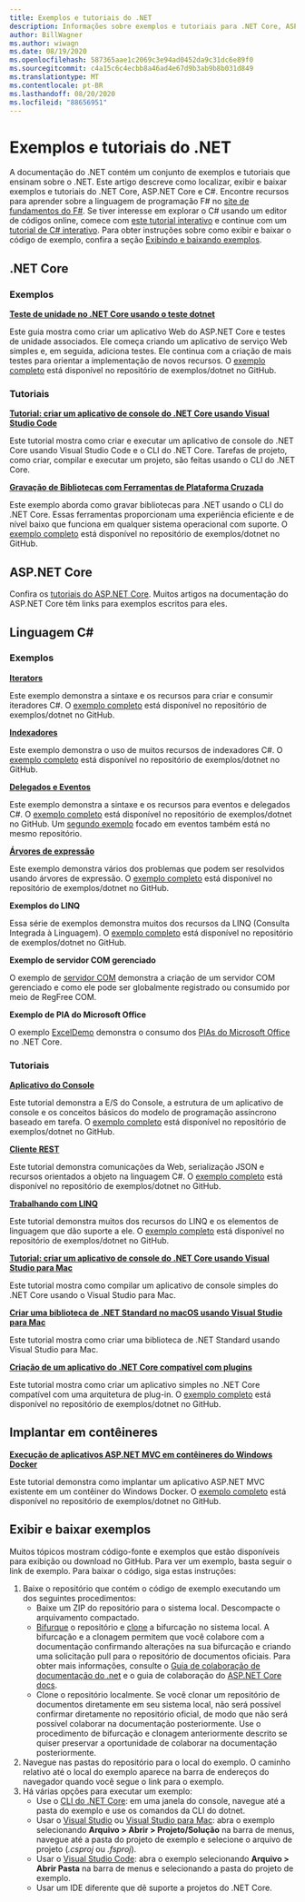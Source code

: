 ```yaml
---
title: Exemplos e tutoriais do .NET
description: Informações sobre exemplos e tutoriais para .NET Core, ASP.NET Core e a linguagem C# que ajudam você a saber mais sobre .NET.
author: BillWagner
ms.author: wiwagn
ms.date: 08/19/2020
ms.openlocfilehash: 587365aae1c2069c3e94ad0452da9c31dc6e89f0
ms.sourcegitcommit: c4a15c6c4ecbb8a46ad4e67d9b3ab9b8b031d849
ms.translationtype: MT
ms.contentlocale: pt-BR
ms.lasthandoff: 08/20/2020
ms.locfileid: "88656951"
---
```

# <a name="net-samples-and-tutorials"></a>Exemplos e tutoriais do .NET

A documentação do .NET contém um conjunto de exemplos e tutoriais que ensinam sobre o .NET. Este artigo descreve como localizar, exibir e baixar exemplos e tutoriais do .NET Core, ASP.NET Core e C#. Encontre recursos para aprender sobre a linguagem de programação F# no [site de fundamentos do F#](https://fsharp.org/learn/). Se tiver interesse em explorar o C# usando um editor de códigos online, comece com [este tutorial interativo](https://dotnet.microsoft.com/learn/dotnet/in-browser-tutorial/1) e continue com um [tutorial de C# interativo](../csharp/tutorials/intro-to-csharp/index.md). Para obter instruções sobre como exibir e baixar o código de exemplo, confira a seção [Exibindo e baixando exemplos](#view-and-download-samples).

## <a name="net-core"></a>.NET Core

### <a name="samples"></a>Exemplos

**[Teste de unidade no .NET Core usando o teste dotnet](../core/testing/unit-testing-with-dotnet-test.md)**

Este guia mostra como criar um aplicativo Web do ASP.NET Core e testes de unidade associados. Ele começa criando um aplicativo de serviço Web simples e, em seguida, adiciona testes. Ele continua com a criação de mais testes para orientar a implementação de novos recursos. O [exemplo completo](https://github.com/dotnet/samples/tree/master/core/getting-started/unit-testing-using-dotnet-test) está disponível no repositório de exemplos/dotnet no GitHub.

### <a name="tutorials"></a>Tutoriais

**[Tutorial: criar um aplicativo de console do .NET Core usando Visual Studio Code](../core/tutorials/with-visual-studio-code.md)**

Este tutorial mostra como criar e executar um aplicativo de console do .NET Core usando Visual Studio Code e o CLI do .NET Core. Tarefas de projeto, como criar, compilar e executar um projeto, são feitas usando o CLI do .NET Core.

**[Gravação de Bibliotecas com Ferramentas de Plataforma Cruzada](../core/tutorials/libraries.md)**

Este exemplo aborda como gravar bibliotecas para .NET usando o CLI do .NET Core. Essas ferramentas proporcionam uma experiência eficiente e de nível baixo que funciona em qualquer sistema operacional com suporte. O [exemplo completo](https://github.com/dotnet/samples/tree/master/framework/libraries/frameworks-library) está disponível no repositório de exemplos/dotnet no GitHub.

## <a name="aspnet-core"></a>ASP.NET Core

Confira os [tutoriais do ASP.NET Core](/aspnet/core/tutorials/). Muitos artigos na documentação do ASP.NET Core têm links para exemplos escritos para eles.

## <a name="c-language"></a>Linguagem C#

### <a name="samples"></a>Exemplos

**[Iterators](../csharp/iterators.md)**

Este exemplo demonstra a sintaxe e os recursos para criar e consumir iteradores C#. O [exemplo completo](https://github.com/dotnet/samples/tree/master/csharp/iterators) está disponível no repositório de exemplos/dotnet no GitHub.

**[Indexadores](../csharp/indexers.md)**

Este exemplo demonstra o uso de muitos recursos de indexadores C#. O [exemplo completo](https://github.com/dotnet/samples/tree/master/csharp/indexers) está disponível no repositório de exemplos/dotnet no GitHub.

**[Delegados e Eventos](../csharp/delegates-overview.md)**

Este exemplo demonstra a sintaxe e os recursos para eventos e delegados C#. O [exemplo completo](https://github.com/dotnet/samples/tree/master/csharp/delegates-and-events) está disponível no repositório de exemplos/dotnet no GitHub. Um [segundo exemplo](https://github.com/dotnet/samples/tree/master/csharp/events) focado em eventos também está no mesmo repositório.

**[Árvores de expressão](../csharp/expression-trees.md)**

Este exemplo demonstra vários dos problemas que podem ser resolvidos usando árvores de expressão. O [exemplo completo](https://github.com/dotnet/samples/tree/master/csharp/expression-trees) está disponível no repositório de exemplos/dotnet no GitHub.

**Exemplos do LINQ**

Essa série de exemplos demonstra muitos dos recursos da LINQ (Consulta Integrada à Linguagem). O [exemplo completo](https://github.com/dotnet/samples/tree/master/core/linq/csharp) está disponível no repositório de exemplos/dotnet no GitHub.

**Exemplo de servidor COM gerenciado**

O exemplo de [servidor COM](https://github.com/dotnet/samples/tree/master/core/extensions/COMServerDemo) demonstra a criação de um servidor COM gerenciado e como ele pode ser globalmente registrado ou consumido por meio de RegFree COM.

**Exemplo de PIA do Microsoft Office**

O exemplo [ExcelDemo](https://github.com/dotnet/samples/tree/master/core/extensions/ExcelDemo) demonstra o consumo dos [PIAs do Microsoft Office](/visualstudio/vsto/office-primary-interop-assemblies) no .NET Core.

### <a name="tutorials"></a>Tutoriais

**[Aplicativo do Console](../csharp/tutorials/console-teleprompter.md)**

Este tutorial demonstra a E/S do Console, a estrutura de um aplicativo de console e os conceitos básicos do modelo de programação assíncrono baseado em tarefa. O [exemplo completo](https://github.com/dotnet/samples/tree/master/csharp/getting-started/console-teleprompter) está disponível no repositório de exemplos/dotnet no GitHub.

**[Cliente REST](../csharp/tutorials/console-webapiclient.md)**

Este tutorial demonstra comunicações da Web, serialização JSON e recursos orientados a objeto na linguagem C#. O [exemplo completo](https://github.com/dotnet/samples/tree/master/csharp/getting-started/console-webapiclient) está disponível no repositório de exemplos/dotnet no GitHub.

**[Trabalhando com LINQ](../csharp/tutorials/working-with-linq.md)**

Este tutorial demonstra muitos dos recursos do LINQ e os elementos de linguagem que dão suporte a ele. O [exemplo completo](https://github.com/dotnet/samples/tree/master/csharp/getting-started/console-linq) está disponível no repositório de exemplos/dotnet no GitHub.

**[Tutorial: criar um aplicativo de console do .NET Core usando Visual Studio para Mac](../core/tutorials/with-visual-studio-mac.md)**

Este tutorial mostra como compilar um aplicativo de console simples do .NET Core usando o Visual Studio para Mac.

**[Criar uma biblioteca de .NET Standard no macOS usando Visual Studio para Mac](../core/tutorials/library-with-visual-studio-mac.md)**

Este tutorial mostra como criar uma biblioteca de .NET Standard usando Visual Studio para Mac.

**[Criação de um aplicativo do .NET Core compatível com plugins](../core/tutorials/creating-app-with-plugin-support.md)**

Este tutorial mostra como criar um aplicativo simples no .NET Core compatível com uma arquitetura de plug-in. O [exemplo completo](https://github.com/dotnet/samples/tree/master/core/extensions/AppWithPlugin) está disponível no repositório de exemplos/dotnet no GitHub.

## <a name="deploy-to-containers"></a>Implantar em contêineres

**[Execução de aplicativos ASP.NET MVC em contêineres do Windows Docker](/aspnet/mvc/overview/deployment/docker-aspnetmvc)**

Este tutorial demonstra como implantar um aplicativo ASP.NET MVC existente em um contêiner do Windows Docker. O [exemplo completo](https://github.com/dotnet/samples/tree/master/framework/docker/MVCRandomAnswerGenerator) está disponível no repositório de exemplos/dotnet no GitHub.

## <a name="view-and-download-samples"></a>Exibir e baixar exemplos

Muitos tópicos mostram código-fonte e exemplos que estão disponíveis para exibição ou download no GitHub. Para ver um exemplo, basta seguir o link de exemplo. Para baixar o código, siga estas instruções:

1. Baixe o repositório que contém o código de exemplo executando um dos seguintes procedimentos:
   * Baixe um ZIP do repositório para o sistema local. Descompacte o arquivamento compactado.
   * [Bifurque](https://help.github.com/articles/fork-a-repo/) o repositório e [clone](https://help.github.com/articles/cloning-a-repository/) a bifurcação no sistema local. A bifurcação e a clonagem permitem que você colabore com a documentação confirmando alterações na sua bifurcação e criando uma solicitação pull para o repositório de documentos oficiais. Para obter mais informações, consulte o [Guia de colaboração de documentação do .net](https://docs.microsoft.com/contribute/dotnet/dotnet-contribute) e o guia de colaboração do [ASP.NET Core docs](https://github.com/dotnet/AspNetCore.Docs/blob/master/CONTRIBUTING.md).
   * Clone o repositório localmente. Se você clonar um repositório de documentos diretamente em seu sistema local, não será possível confirmar diretamente no repositório oficial, de modo que não será possível colaborar na documentação posteriormente. Use o procedimento de bifurcação e clonagem anteriormente descrito se quiser preservar a oportunidade de colaborar na documentação posteriormente.
1. Navegue nas pastas do repositório para o local do exemplo. O caminho relativo até o local do exemplo aparece na barra de endereços do navegador quando você segue o link para o exemplo.
1. Há várias opções para executar um exemplo:
   * Use o [CLI do .NET Core](../core/tools/index.md): em uma janela do console, navegue até a pasta do exemplo e use os comandos da CLI do dotnet.
   * Usar o [Visual Studio](https://visualstudio.microsoft.com/vs/?utm_medium=microsoft&utm_source=docs.microsoft.com&utm_campaign=inline+link) ou [Visual Studio para Mac](https://visualstudio.microsoft.com/vs/mac/?utm_medium=microsoft&utm_source=docs.microsoft.com&utm_campaign=inline+link): abra o exemplo selecionando **Arquivo > Abrir > Projeto/Solução** na barra de menus, navegue até a pasta do projeto de exemplo e selecione o arquivo de projeto (*.csproj* ou *.fsproj*).
   * Usar o [Visual Studio Code](https://code.visualstudio.com/): abra o exemplo selecionando **Arquivo > Abrir Pasta** na barra de menus e selecionando a pasta do projeto de exemplo.
   * Usar um IDE diferente que dê suporte a projetos do .NET Core.
